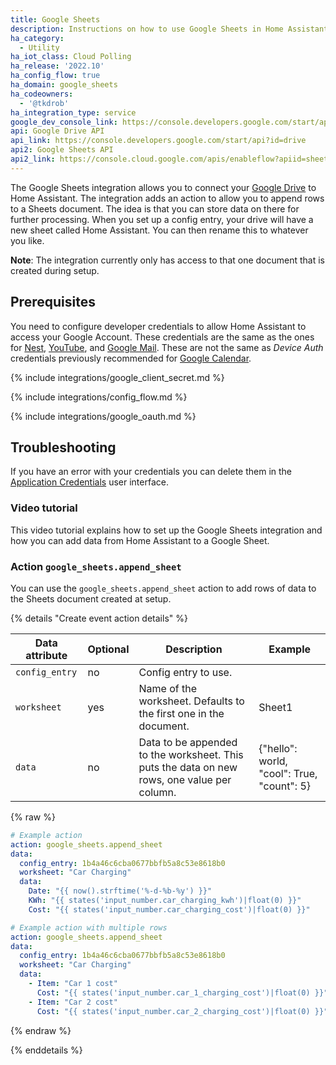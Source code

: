 ```yaml
---
title: Google Sheets
description: Instructions on how to use Google Sheets in Home Assistant.
ha_category:
  - Utility
ha_iot_class: Cloud Polling
ha_release: '2022.10'
ha_config_flow: true
ha_domain: google_sheets
ha_codeowners:
  - '@tkdrob'
ha_integration_type: service
google_dev_console_link: https://console.developers.google.com/start/api?id=drive
api: Google Drive API
api_link: https://console.developers.google.com/start/api?id=drive
api2: Google Sheets API
api2_link: https://console.cloud.google.com/apis/enableflow?apiid=sheets.googleapis.com
---
```


The Google Sheets integration allows you to connect your [Google Drive](https://drive.google.com) to Home Assistant. The integration adds an action to allow you to append rows to a Sheets document. The idea is that you can store data on there for further processing. When you set up a config entry, your drive will have a new sheet called Home Assistant. You can then rename this to whatever you like.

**Note**:
The integration currently only has access to that one document that is created during setup.

## Prerequisites

You need to configure developer credentials to allow Home Assistant to access your Google Account.
These credentials are the same as the ones for [Nest](/integrations/nest), [YouTube](/integrations/youtube), and [Google Mail](/integrations/google_mail).
These are not the same as *Device Auth* credentials previously recommended for [Google Calendar](/integrations/google).


{% include integrations/google_client_secret.md %}

{% include integrations/config_flow.md %}

{% include integrations/google_oauth.md %}

## Troubleshooting

If you have an error with your credentials you can delete them in the [Application Credentials](/integrations/application_credentials/) user interface.

### Video tutorial

This video tutorial explains how to set up the Google Sheets integration and how you can add data from Home Assistant to a Google Sheet.

<lite-youtube videoid="hgGMgoxLYwo" videotitle="How to use Google Sheets in Home Assistant - TUTORIAL" posterquality="maxresdefault"></lite-youtube>

### Action `google_sheets.append_sheet`

You can use the `google_sheets.append_sheet` action to add rows of data to the Sheets document created at setup.

{% details "Create event action details" %}

| Data attribute | Optional | Description | Example |
| ---------------------- | -------- | ----------- | --------|
| `config_entry` | no | Config entry to use. |
| `worksheet` | yes | Name of the worksheet. Defaults to the first one in the document. | Sheet1 |
| `data` | no | Data to be appended to the worksheet. This puts the data on new rows, one value per column. | {"hello": world, "cool": True, "count": 5} |

{% raw %}

```yaml
# Example action
action: google_sheets.append_sheet
data:
  config_entry: 1b4a46c6cba0677bbfb5a8c53e8618b0
  worksheet: "Car Charging"
  data:
    Date: "{{ now().strftime('%-d-%b-%y') }}"
    KWh: "{{ states('input_number.car_charging_kwh')|float(0) }}"
    Cost: "{{ states('input_number.car_charging_cost')|float(0) }}"

# Example action with multiple rows
action: google_sheets.append_sheet
data:
  config_entry: 1b4a46c6cba0677bbfb5a8c53e8618b0
  worksheet: "Car Charging"
  data:
    - Item: "Car 1 cost"
      Cost: "{{ states('input_number.car_1_charging_cost')|float(0) }}"
    - Item: "Car 2 cost"
      Cost: "{{ states('input_number.car_2_charging_cost')|float(0) }}"
```

{% endraw %}

{% enddetails %}
